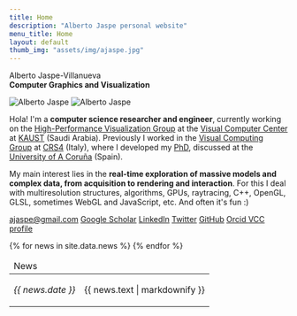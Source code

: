 ```yaml
---
title: Home
description: "Alberto Jaspe personal website"
menu_title: Home
layout: default
thumb_img: "assets/img/ajaspe.jpg"
---
```


<div class="row">
	<p><span class="brand_title">Alberto Jaspe-Villanueva</span><br>
		<span class="lead"><b class="text-bold">Computer Graphics and Visualization</b></span>
	</p>
</div>
<div class="row">
	<div class="col-md-2 text-center">
        <img src="{{ "/assets/img/ajaspe.jpg" | relative_url }}" class="d-md-none img-fluid w-50 rounded-circle centered" alt="Alberto Jaspe">
        <img src="{{ "/assets/img/ajaspe.jpg" | relative_url }}" class="d-none d-md-block w-100 img-fluid rounded-circle" alt="Alberto Jaspe">
	</div>
	<div class="col-md-10">
		<p class="lead">
			Hola! I'm a <b>computer science researcher and engineer</b>, currently working on the
			<a href="https://vccvisualization.org">High-Performance Visualization Group</a> at the
			<a href="https://vcc.kaust.edu.sa">Visual Computer Center</a> at
			<a href="https://kaust.edu.sa">KAUST</a> (Saudi Arabia).
			Previously I worked in the <a href="https://vic.crs4.it">Visual Computing Group</a> at <a
				href="https://www.crs4.it">CRS4</a> (Italy), where I developed my <a
				href="https://diglib.eg.org/handle/10.2312/2632715">PhD</a>, discussed at the <a
				href="https://udc.es/en">University of A Coruña</a> (Spain).
		</p>
	</div>
</div>
<div class="row">
	<p class="lead">
		My main interest lies in the <b>real-time exploration of massive models and complex data, from
			acquisition to rendering and interaction</b>.
		For this I deal with multiresolution structures, algorithms, GPUs, raytracing, C++,
		OpenGL, GLSL, sometimes WebGL and JavaScript, etc. And often it's fun :)
	</p>
</div>
<div>
	<p class="text-center">
		<a href='&#109;&#97;il&#116;o&#58;&#37;6&#49;j%&#54;&#49;sp&#101;&#64;g&#37;&#54;D&#97;il&#46;com' class="btn btn-secondary m-0">
			<i class="fas fa-envelope"></i> aj&#97;sp&#101;&#64;g&#109;ail&#46;&#99;om</a>
		<!-- <a href='/assets/cv-ajaspe-dec21.pdf' class="btn btn-secondary m-0">
			<i class="fa fa-file"></i> CV</a> -->
		<a href="https://scholar.google.es/citations?user=qv99TYgAAAAJ" class="btn btn-secondary m-0">
			<i class="fas fa-graduation-cap"></i> Google Scholar</a>
		<a href="https://www.linkedin.com/in/albertojaspe" class="btn btn-secondary m-0">
			<i class="fab fa-linkedin"></i> LinkedIn</a>
		<a href="https://twitter.com/albertojaspe" class="btn btn-secondary m-0">
			<i class="fab fa-twitter"></i> Twitter</a>
		<a href="https://github.com/ajaspe" class="btn btn-secondary m-0">
			<i class="fab fa-github color:red"></i> GitHub</a>
		<a href="https://orcid.org/0000-0003-3899-308X" class="btn btn-secondary m-0">
			<i class="fab fa-orcid"></i> Orcid </a>
		<a href="https://vccvisualization.org/people/jaspe" class="btn btn-secondary m-0">
			<i class="fas fa-building"></i> VCC profile</a>
		</p>
</div>

<div class="row px-3">
	<table class="table table-dark table-sm table-borderless table-striped">
		<thead><tr class="bg-warning text-white border-bottom"><td class="display-6 brand-color">News</td></tr></thead>
		<tbody class="table-borderless">
				{% for news in site.data.news %}
				<tr>
					<td class="text-warning col-1"><p class="text-end"><em>{{ news.date }}</em></p></td>
					<td>{{ news.text | markdownify }}</td>
				</tr>
				{% endfor %}
		</tbody>
	</table>
</div>					

